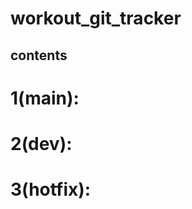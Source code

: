 # workout_git_tracker

## contents


1(main):
========================
2(dev):
========================
3(hotfix):
=======================
